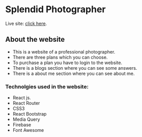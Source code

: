 # Splendid Photographer

Live site: [click here](https://splendid-photographer.web.app/).

## About the website
* This is a website of a professional photographer.
* There are three plans which you can choose.
* To purchase a plan you have to login to the website.
* There is a blogs section where you can see some answers.
* There is a about me section where you can see about me.


### Technolgies used in the website:
* React js.
* React Router
* CSS3
* React Bootstrap
* Media Query
* Firebase
* Font Awesome
